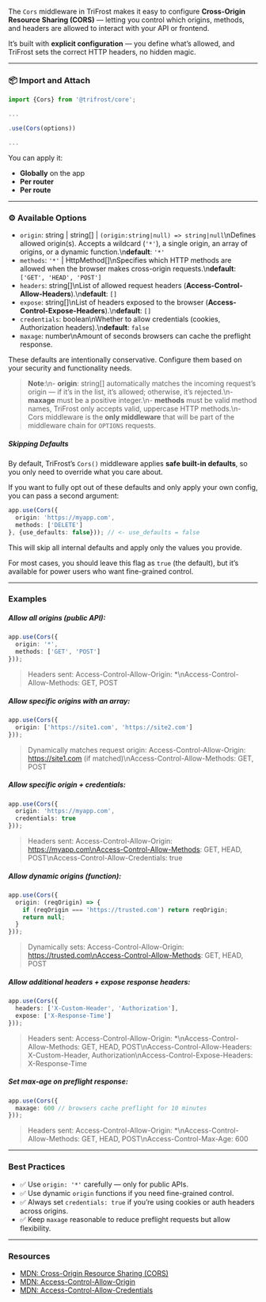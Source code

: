 The `Cors` middleware in TriFrost makes it easy to configure **Cross-Origin Resource Sharing (CORS)** — letting you control which origins, methods, and headers are allowed to interact with your API or frontend.

It’s built with **explicit configuration** — you define what’s allowed, and TriFrost sets the correct HTTP headers, no hidden magic.

---

### 📦 Import and Attach
```typescript
import {Cors} from '@trifrost/core';

...

.use(Cors(options))

...
```

You can apply it:
- **Globally** on the app
- **Per router**
- **Per route**

---

### ⚙️ Available Options
- `origin`: string | string[] | `(origin:string|null) => string|null`\nDefines allowed origin(s). Accepts a wildcard (`'*'`), a single origin, an array of origins, or a dynamic function.\n**default**: `'*'`
- `methods`: `'*'` | HttpMethod[]\nSpecifies which HTTP methods are allowed when the browser makes cross-origin requests.\n**default**: `['GET', 'HEAD', 'POST']`
- `headers`: string[]\nList of allowed request headers (**Access-Control-Allow-Headers**).\n**default**: `[]`
- `expose`: string[]\nList of headers exposed to the browser (**Access-Control-Expose-Headers**).\n**default**: `[]`
- `credentials`: boolean\nWhether to allow credentials (cookies, Authorization headers).\n**default**: `false`
- `maxage`: number\nAmount of seconds browsers can cache the preflight response.

These defaults are intentionally conservative. Configure them based on your security and functionality needs.

> **Note**:\n- **origin**: string[] automatically matches the incoming request’s origin — if it’s in the list, it’s allowed; otherwise, it’s rejected.\n- **maxage** must be a positive integer.\n- **methods** must be valid method names, TriFrost only accepts valid, uppercase HTTP methods.\n- Cors middleware is the **only middleware** that will be part of the middleware chain for `OPTIONS` requests.

##### Skipping Defaults
By default, TriFrost’s `Cors()` middleware applies **safe built-in defaults**, so you only need to override what you care about.

If you want to fully opt out of these defaults and only apply your own config, you can pass a second argument:
```typescript
app.use(Cors({
  origin: 'https://myapp.com',
  methods: ['DELETE']
}, {use_defaults: false})); // <- use_defaults = false
```

This will skip all internal defaults and apply only the values you provide.

For most cases, you should leave this flag as `true` (the default), but it’s available for power users who want fine-grained control.

---

### Examples
##### Allow all origins (public API):
```typescript
app.use(Cors({
  origin: '*',
  methods: ['GET', 'POST']
}));
```

> Headers sent:
> Access-Control-Allow-Origin: *\nAccess-Control-Allow-Methods: GET, POST

##### Allow specific origins with an array:
```typescript
app.use(Cors({
  origin: ['https://site1.com', 'https://site2.com']
}));
```

> Dynamically matches request origin:
> Access-Control-Allow-Origin: https://site1.com (if matched)\nAccess-Control-Allow-Methods: GET, POST

##### Allow specific origin + credentials:
```typescript
app.use(Cors({
  origin: 'https://myapp.com',
  credentials: true
}));
```

> Headers sent:
> Access-Control-Allow-Origin: https://myapp.com\nAccess-Control-Allow-Methods: GET, HEAD, POST\nAccess-Control-Allow-Credentials: true

##### Allow dynamic origins (function):
```typescript
app.use(Cors({
  origin: (reqOrigin) => {
    if (reqOrigin === 'https://trusted.com') return reqOrigin;
    return null;
  }
}));
```

> Dynamically sets:
> Access-Control-Allow-Origin: https://trusted.com\nAccess-Control-Allow-Methods: GET, HEAD, POST

##### Allow additional headers + expose response headers:
```typescript
app.use(Cors({
  headers: ['X-Custom-Header', 'Authorization'],
  expose: ['X-Response-Time']
}));
```

> Headers sent:
> Access-Control-Allow-Origin: *\nAccess-Control-Allow-Methods: GET, HEAD, POST\nAccess-Control-Allow-Headers: X-Custom-Header, Authorization\nAccess-Control-Expose-Headers: X-Response-Time

##### Set max-age on preflight response:
```typescript
app.use(Cors({
  maxage: 600 // browsers cache preflight for 10 minutes
}));
```

> Headers sent:
> Access-Control-Allow-Origin: *\nAccess-Control-Allow-Methods: GET, HEAD, POST\nAccess-Control-Max-Age: 600

---

### Best Practices
- ✅ Use `origin: '*'` carefully — only for public APIs.
- ✅ Use dynamic `origin` functions if you need fine-grained control.
- ✅ Always set `credentials: true` if you’re using cookies or auth headers across origins.
- ✅ Keep `maxage` reasonable to reduce preflight requests but allow flexibility.

---

### Resources
- [MDN: Cross-Origin Resource Sharing (CORS)](https://developer.mozilla.org/en-US/docs/Web/HTTP/CORS)
- [MDN: Access-Control-Allow-Origin](https://developer.mozilla.org/en-US/docs/Web/HTTP/Headers/Access-Control-Allow-Origin)
- [MDN: Access-Control-Allow-Credentials](https://developer.mozilla.org/en-US/docs/Web/HTTP/Headers/Access-Control-Allow-Credentials)

